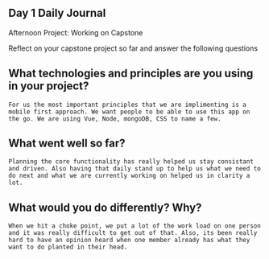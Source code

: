 ## Day 1 Daily Journal
Afternoon Project: Working on Capstone

Reflect on your capstone project so far and answer the following questions

## What technologies and principles are you using in your project?
    For us the most important principles that we are implimenting is a mobile first approach. We want people to be able to use this app on the go. We are using Vue, Node, mongoDB, CSS to name a few.

## What went well so far?
    Planning the core functionality has really helped us stay consistant and driven. Also having that daily stand up to help us what we need to do next and what we are currently working on helped us in clarity a lot.

## What would you do differently? Why?
    When we hit a choke point, we put a lot of the work load on one person and it was really difficult to get out of that. Also, its been really hard to have an opinion heard when one member already has what they want to do planted in their head.
